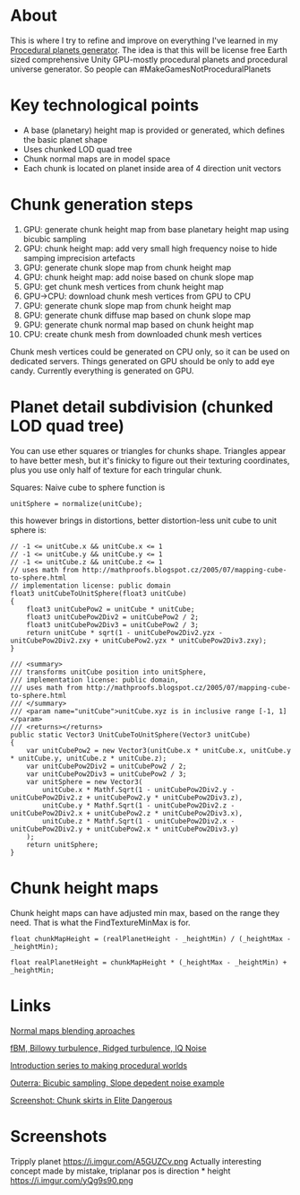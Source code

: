 # About
This is where I try to refine and improve on everything I've learned in my [Procedural planets generator](https://github.com/aeroson/procedural-planets-generator). The idea is that this will be license free Earth sized comprehensive Unity GPU-mostly procedural planets and procedural universe generator. So people can #MakeGamesNotProceduralPlanets


# Key technological points
- A base (planetary) height map is provided or generated, which defines the basic planet shape
- Uses chunked LOD quad tree
- Chunk normal maps are in model space
- Each chunk is located on planet inside area of 4 direction unit vectors

# Chunk generation steps
1. GPU: generate chunk height map from base planetary height map using bicubic sampling
2. GPU: chunk height map: add very small high frequency noise to hide samping imprecision artefacts
3. GPU: generate chunk slope map from chunk height map
4. GPU: chunk height map: add noise based on chunk slope map
5. GPU: get chunk mesh vertices from chunk height map
6. GPU->CPU: download chunk mesh vertices from GPU to CPU
7. GPU: generate chunk slope map from chunk height map
8. GPU: generate chunk diffuse map based on chunk slope map
9. GPU: generate chunk normal map based on chunk height map
10. CPU: create chunk mesh from downloaded chunk mesh vertices

Chunk mesh vertices could be generated on CPU only, so it can be used on dedicated servers. Things generated on GPU should be only to add eye candy. Currently everything is generated on GPU.

# Planet detail subdivision (chunked LOD quad tree)
You can use ether squares or triangles for chunks shape. Triangles appear to have better mesh, but it's finicky to figure out their texturing coordinates, plus you use only half of texture for each tringular chunk.

Squares:
Naive cube to sphere function is 
```
unitSphere = normalize(unitCube);
```
this however brings in distortions, better distortion-less unit cube to unit sphere is:
```
// -1 <= unitCube.x && unitCube.x <= 1
// -1 <= unitCube.y && unitCube.y <= 1
// -1 <= unitCube.z && unitCube.z <= 1
// uses math from http://mathproofs.blogspot.cz/2005/07/mapping-cube-to-sphere.html
// implementation license: public domain
float3 unitCubeToUnitSphere(float3 unitCube)
{
	float3 unitCubePow2 = unitCube * unitCube;
	float3 unitCubePow2Div2 = unitCubePow2 / 2;
	float3 unitCubePow2Div3 = unitCubePow2 / 3;
	return unitCube * sqrt(1 - unitCubePow2Div2.yzx - unitCubePow2Div2.zxy + unitCubePow2.yzx * unitCubePow2Div3.zxy);
}
```
```
/// <summary>
/// transforms unitCube position into unitSphere,
/// implementation license: public domain,
/// uses math from http://mathproofs.blogspot.cz/2005/07/mapping-cube-to-sphere.html
/// </summary>
/// <param name="unitCube">unitCube.xyz is in inclusive range [-1, 1]</param>
/// <returns></returns>
public static Vector3 UnitCubeToUnitSphere(Vector3 unitCube)
{
	var unitCubePow2 = new Vector3(unitCube.x * unitCube.x, unitCube.y * unitCube.y, unitCube.z * unitCube.z);
	var unitCubePow2Div2 = unitCubePow2 / 2;
	var unitCubePow2Div3 = unitCubePow2 / 3;
	var unitSphere = new Vector3(
		unitCube.x * Mathf.Sqrt(1 - unitCubePow2Div2.y - unitCubePow2Div2.z + unitCubePow2.y * unitCubePow2Div3.z),
		unitCube.y * Mathf.Sqrt(1 - unitCubePow2Div2.z - unitCubePow2Div2.x + unitCubePow2.z * unitCubePow2Div3.x),
		unitCube.z * Mathf.Sqrt(1 - unitCubePow2Div2.x - unitCubePow2Div2.y + unitCubePow2.x * unitCubePow2Div3.y)
	);
	return unitSphere;
}
```


# Chunk height maps
Chunk height maps can have adjusted min max, based on the range they need. That is what the FindTextureMinMax is for.
```
float chunkMapHeight = (realPlanetHeight - _heightMin) / (_heightMax - _heightMin);

float realPlanetHeight = chunkMapHeight * (_heightMax - _heightMin) + _heightMin;
```


# Links
[Normal maps blending aproaches](http://blog.selfshadow.com/publications/blending-in-detail/)

[fBM, Billowy turbulence, Ridged turbulence, IQ Noise](http://www.decarpentier.nl/scape-procedural-basics)

[Introduction series to making procedural worlds](https://acko.net/blog/making-worlds-introduction/)

[Outerra: Bicubic sampling, Slope depedent noise example](http://www.outerra.com/procedural/demo.html)

[Screenshot: Chunk skirts in Elite Dangerous](https://image.prntscr.com/image/ftDCxkimQK6uRgKqs9WBdg.png)



# Screenshots
Tripply planet https://i.imgur.com/A5GUZCv.png
Actually interesting concept made by mistake, triplanar pos is direction * height https://i.imgur.com/yQg9s90.png
